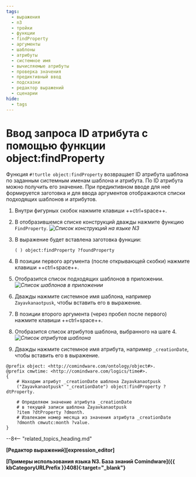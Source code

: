 ```yaml
---
tags:
  - выражения
  - n3
  - тройки
  - функции
  - findProperty
  - аргументы
  - шаблоны
  - атрибуты
  - системное имя
  - вычисляемые атрибуты
  - проверка значения
  - предиктивный ввод
  - подсказки
  - редактор выражений
  - сценарии
hide:
  - tags
---
```


# Ввод запроса ID атрибута с помощью функции object:findProperty

Функция `#!turtle object:findProperty` возвращает ID атрибута шаблона по заданным системным именам шаблона и атрибута. По ID атрибута можно получить его значение.
При предиктивном вводе для неё формируется заготовка и для ввода аргументов отображаются списки подходящих шаблонов и атрибутов.

1. Внутри фигурных скобок нажмите клавиши ++ctrl+space++.
2. В отобразившемся списке конструкций дважды нажмите функцию `FindProperty`.
*![Список конструкций на языке N3](n3_editor_findproperty_autocomplete.png)*
3. В выражение будет вставлена заготовка функции:

    ```#!turtle
    ( ) object:findProperty ?foundProperty
    ```

4. В позиции первого аргумента (после открывающей скобки) нажмите клавиши ++ctrl+space++.
5. Отобразится список подходящих шаблонов в приложении.
*![Список шаблонов в приложении](n3_editor_findproperty_argument1_autocomplete.png)*
6. Дважды нажмите системное имя шаблона, например `Zayavkanaotpusk`, чтобы вставить его в выражение.
7. В позиции второго аргумента (через пробел после первого) нажмите клавиши ++ctrl+space++.
8. Отобразится список атрибутов шаблона, выбранного на шаге 4.
*![Список атрибутов шаблона](n3_editor_findproperty_argument2_autocomplete.png)*
9. Дважды нажмите системное имя атрибута, например `_creationDate`, чтобы вставить его в выражение.
  
```turtle title="Пример: выражение, возвращающее месяц по значению атрибута типа «Дата и время»"
@prefix object: <http://comindware.com/ontology/object#>. 
@prefix cmwtime: <http://comindware.com/logics/time#>.
{
    # Находим атрибут _creationDate шаблона Zayavkanaotpusk
    ("Zayavkanaotpusk" "_creationDate") object:findProperty ?dtProperty.
    
    # Определяем значение атрибута _creationDate 
    # в текущей записи шаблона Zayavkanaotpusk
    ?item ?dtProperty ?dmonth.
    # Извлекаем номер месяца из значения атрибута _creationDate
    ?dmonth cmwutc:month ?value.      
}
```

--8<-- "related_topics_heading.md"

**[Редактор выражений][expression_editor]**

**[Примеры использования языка N3. База знаний Comindware]({{ kbCategoryURLPrefix }}408){:target="_blank"}**
